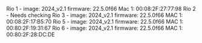 Rio 1 - image: 2024_v2.1    firmware: 22.5.0f66    Mac 1: 00:08:2F:27:77:98
Rio 2 - Needs checking
Rio 3 - image: 2024_v2.1    firmware: 22.5.0f66    MAC 1: 00:08:2F:17:B5:70
Rio 5 - image: 2024_v2.1    firmware: 22.5.0f66    MAC 1: 00:80:2F:19:31:67
Rio 6 - image: 2024_v2.1    firmware: 22.5.0f66    MAC 1: 00:80:2F:28:DC:DE